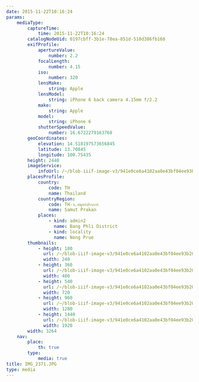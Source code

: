 ```yaml
---
date: 2015-11-22T10:16:24
params:
    mediaType:
        captureTime:
            time: 2015-11-22T10:16:24
        catalogNodeUid: 0197cbff-3b1e-78ea-851d-510d386fb168
        exifProfile:
            apertureValue:
                number: 2.2
            focalLength:
                number: 4.15
            iso:
                number: 320
            lensMake:
                string: Apple
            lensModel:
                string: iPhone 6 back camera 4.15mm f/2.2
            make:
                string: Apple
            model:
                string: iPhone 6
            shutterSpeedValue:
                number: 16.6722279163768
        geoCoordinates:
            elevation: 14.518197573656845
            latitude: 13.70845
            longitude: 100.75435
        height: 2448
        imageService:
            infoUrl: /~/blob-iiif-image-v3/941e0ce6a4102aa0e43bf04ee93b20976ef0440c3d2a04b876b4d2da8fe8e771/info.json
        placesProfile:
            country:
                code: TH
                name: Thailand
            countryRegion:
                code: TH-จ.สมุทรปราการ
                name: Samut Prakan
            places:
                - kind: admin2
                  name: Bang Phli District
                - kind: locality
                  name: Nong Prue
        thumbnails:
            - height: 180
              url: /~/blob-iiif-image-v3/941e0ce6a4102aa0e43bf04ee93b20976ef0440c3d2a04b876b4d2da8fe8e771/full/240%2C180/0/default.jpg
              width: 240
            - height: 360
              url: /~/blob-iiif-image-v3/941e0ce6a4102aa0e43bf04ee93b20976ef0440c3d2a04b876b4d2da8fe8e771/full/480%2C360/0/default.jpg
              width: 480
            - height: 540
              url: /~/blob-iiif-image-v3/941e0ce6a4102aa0e43bf04ee93b20976ef0440c3d2a04b876b4d2da8fe8e771/full/720%2C540/0/default.jpg
              width: 720
            - height: 960
              url: /~/blob-iiif-image-v3/941e0ce6a4102aa0e43bf04ee93b20976ef0440c3d2a04b876b4d2da8fe8e771/full/1280%2C960/0/default.jpg
              width: 1280
            - height: 1440
              url: /~/blob-iiif-image-v3/941e0ce6a4102aa0e43bf04ee93b20976ef0440c3d2a04b876b4d2da8fe8e771/full/1920%2C1440/0/default.jpg
              width: 1920
        width: 3264
    nav:
        place:
            th: true
        type:
            media: true
title: IMG_2371.JPG
type: media
---
```

